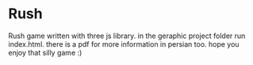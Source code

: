 # Rush
Rush game written with three js library.
in the geraphic project folder
run index.html.
there is a pdf for more information in persian too.
hope you enjoy that silly game :)
